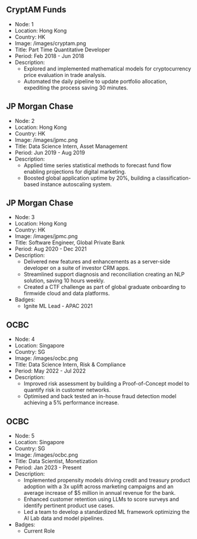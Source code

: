 ## CryptAM Funds

- Node: 1
- Location: Hong Kong
- Country: HK
- Image: /images/cryptam.png
- Title: Part Time Quantitative Developer
- Period: Feb 2018 - Jun 2018
- Description: 
  - Explored and implemented mathematical models for cryptocurrency price evaluation in trade analysis.
  - Automated the daily pipeline to update portfolio allocation, expediting the process saving 30 minutes.

## JP Morgan Chase

- Node: 2
- Location: Hong Kong
- Country: HK
- Image: /images/jpmc.png
- Title: Data Science Intern, Asset Management
- Period: Jun 2019 - Aug 2019
- Description: 
  - Applied time series statistical methods to forecast fund flow enabling projections for digital marketing.
  - Boosted global application uptime by 20%, building a classification-based instance autoscaling system.

## JP Morgan Chase

- Node: 3
- Location: Hong Kong
- Country: HK
- Image: /images/jpmc.png
- Title: Software Engineer, Global Private Bank
- Period: Aug 2020 - Dec 2021
- Description: 
  - Delivered new features and enhancements as a server-side developer on a suite of investor CRM apps.
  - Streamlined support diagnosis and reconciliation creating an NLP solution, saving 10 hours weekly.
  - Created a CTF challenge as part of global graduate onboarding to firmwide cloud and data platforms.
- Badges:
  - Ignite ML Lead - APAC 2021

## OCBC

- Node: 4
- Location: Singapore
- Country: SG
- Image: /images/ocbc.png
- Title: Data Science Intern, Risk & Compliance
- Period: May 2022 - Jul 2022
- Description: 
  - Improved risk assessment by building a Proof-of-Concept model to quantify risk in customer networks.
  - Optimised and back tested an in-house fraud detection model achieving a 5% performance increase.

## OCBC

- Node: 5
- Location: Singapore
- Country: SG
- Image: /images/ocbc.png
- Title: Data Scientist, Monetization
- Period: Jan 2023 - Present
- Description: 
  - Implemented propensity models driving credit and treasury product adoption with a 3x uplift across marketing campaigns and an average increase of $5 million in annual revenue for the bank.
  - Enhanced customer retention using LLMs to score surveys and identify pertinent product use cases.
  - Led a team to develop a standardized ML framework optimizing the AI Lab data and model pipelines.
- Badges:
  - Current Role